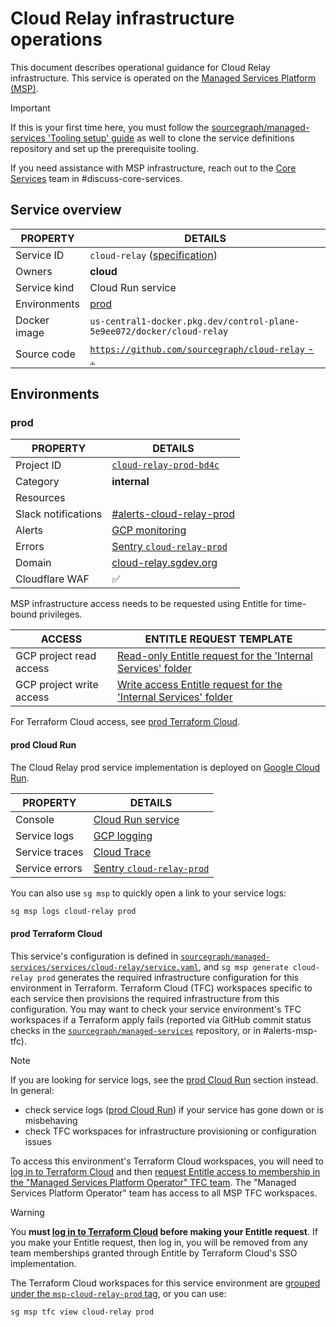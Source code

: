 # Cloud Relay infrastructure operations

<!--
Generated documentation; DO NOT EDIT. Regenerate using this command: 'sg msp operations generate-handbook-pages'

Last updated: 2024-04-03 15:25:17.056963 +0000 UTC
Generated from: https://github.com/sourcegraph/managed-services/tree/ffe69b92d094a0a3d3c44ecd6382a7195e64c708
-->

This document describes operational guidance for Cloud Relay infrastructure.
This service is operated on the [Managed Services Platform (MSP)](../teams/core-services/managed-services/platform.md).

> [!IMPORTANT]
> If this is your first time here, you must follow the [sourcegraph/managed-services 'Tooling setup' guide](https://github.com/sourcegraph/managed-services/blob/main/README.md) as well to clone the service definitions repository and set up the prerequisite tooling.

If you need assistance with MSP infrastructure, reach out to the [Core Services](../teams/core-services/index.md) team in #discuss-core-services.

## Service overview

|   PROPERTY   |                                                           DETAILS                                                            |
|--------------|------------------------------------------------------------------------------------------------------------------------------|
| Service ID   | `cloud-relay` ([specification](https://github.com/sourcegraph/managed-services/blob/main/services/cloud-relay/service.yaml)) |
| Owners       | **cloud**                                                                                                                    |
| Service kind | Cloud Run service                                                                                                            |
| Environments | [prod](#prod)                                                                                                                |
| Docker image | `us-central1-docker.pkg.dev/control-plane-5e9ee072/docker/cloud-relay`                                                       |
| Source code  | [`https://github.com/sourcegraph/cloud-relay` - `.`](https://https://github.com/sourcegraph/cloud-relay/tree/HEAD/.)         |

## Environments

### prod

|      PROPERTY       |                                               DETAILS                                                |
|---------------------|------------------------------------------------------------------------------------------------------|
| Project ID          | [`cloud-relay-prod-bd4c`](https://console.cloud.google.com/run?project=cloud-relay-prod-bd4c)        |
| Category            | **internal**                                                                                         |
| Resources           |                                                                                                      |
| Slack notifications | [#alerts-cloud-relay-prod](https://sourcegraph.slack.com/archives/alerts-cloud-relay-prod)           |
| Alerts              | [GCP monitoring](https://console.cloud.google.com/monitoring/alerting?project=cloud-relay-prod-bd4c) |
| Errors              | [Sentry `cloud-relay-prod`](https://sourcegraph.sentry.io/projects/cloud-relay-prod/)                |
| Domain              | [cloud-relay.sgdev.org](https://cloud-relay.sgdev.org)                                               |
| Cloudflare WAF      | ✅                                                                                                   |

MSP infrastructure access needs to be requested using Entitle for time-bound privileges.

|          ACCESS          |                                                                                                                                                                      ENTITLE REQUEST TEMPLATE                                                                                                                                                                       |
|--------------------------|---------------------------------------------------------------------------------------------------------------------------------------------------------------------------------------------------------------------------------------------------------------------------------------------------------------------------------------------------------------------|
| GCP project read access  | [Read-only Entitle request for the 'Internal Services' folder](https://app.entitle.io/request?data=eyJkdXJhdGlvbiI6IjEwODAwIiwianVzdGlmaWNhdGlvbiI6IkVOVEVSIEpVU1RJRklDQVRJT04gSEVSRSIsInJvbGVJZHMiOlt7ImlkIjoiNzg0M2MxYWYtYzU2MS00ZDMyLWE3ZTAtYjZkNjY0NDM4MzAzIiwidGhyb3VnaCI6Ijc4NDNjMWFmLWM1NjEtNGQzMi1hN2UwLWI2ZDY2NDQzODMwMyIsInR5cGUiOiJyb2xlIn1dfQ%3D%3D)    |
| GCP project write access | [Write access Entitle request for the 'Internal Services' folder](https://app.entitle.io/request?data=eyJkdXJhdGlvbiI6IjEwODAwIiwianVzdGlmaWNhdGlvbiI6IkVOVEVSIEpVU1RJRklDQVRJT04gSEVSRSIsInJvbGVJZHMiOlt7ImlkIjoiZTEyYTJkZDktYzY1ZC00YzM0LTlmNDgtMzYzNTNkZmY0MDkyIiwidGhyb3VnaCI6ImUxMmEyZGQ5LWM2NWQtNGMzNC05ZjQ4LTM2MzUzZGZmNDA5MiIsInR5cGUiOiJyb2xlIn1dfQ%3D%3D) |

For Terraform Cloud access, see [prod Terraform Cloud](#prod-terraform-cloud).

#### prod Cloud Run

The Cloud Relay prod service implementation is deployed on [Google Cloud Run](https://cloud.google.com/run).

|    PROPERTY    |                                                                                                                                                              DETAILS                                                                                                                                                               |
|----------------|------------------------------------------------------------------------------------------------------------------------------------------------------------------------------------------------------------------------------------------------------------------------------------------------------------------------------------|
| Console        | [Cloud Run service](https://console.cloud.google.com/run?project=cloud-relay-prod-bd4c)                                                                                                                                                                                                                                            |
| Service logs   | [GCP logging](https://console.cloud.google.com/logs/query;query=resource.type%20%3D%20%22cloud_run_revision%22%20-logName%3D~%22logs%2Frun.googleapis.com%252Frequests%22;summaryFields=jsonPayload%252FInstrumentationScope,jsonPayload%252FBody,jsonPayload%252FAttributes%252Ferror:false:32:end?project=cloud-relay-prod-bd4c) |
| Service traces | [Cloud Trace](https://console.cloud.google.com/traces/list?project=cloud-relay-prod-bd4c)                                                                                                                                                                                                                                          |
| Service errors | [Sentry `cloud-relay-prod`](https://sourcegraph.sentry.io/projects/cloud-relay-prod/)                                                                                                                                                                                                                                              |

You can also use `sg msp` to quickly open a link to your service logs:

```bash
sg msp logs cloud-relay prod
```

#### prod Terraform Cloud

This service's configuration is defined in [`sourcegraph/managed-services/services/cloud-relay/service.yaml`](https://github.com/sourcegraph/managed-services/blob/main/services/cloud-relay/service.yaml), and `sg msp generate cloud-relay prod` generates the required infrastructure configuration for this environment in Terraform.
Terraform Cloud (TFC) workspaces specific to each service then provisions the required infrastructure from this configuration.
You may want to check your service environment's TFC workspaces if a Terraform apply fails (reported via GitHub commit status checks in the [`sourcegraph/managed-services`](https://github.com/sourcegraph/managed-services) repository, or in #alerts-msp-tfc).

> [!NOTE]
> If you are looking for service logs, see the [prod Cloud Run](#prod-cloud-run) section instead. In general:
>
> - check service logs ([prod Cloud Run](#prod-cloud-run)) if your service has gone down or is misbehaving
> - check TFC workspaces for infrastructure provisioning or configuration issues

To access this environment's Terraform Cloud workspaces, you will need to [log in to Terraform Cloud](https://app.terraform.io/app/sourcegraph) and then [request Entitle access to membership in the "Managed Services Platform Operator" TFC team](https://app.entitle.io/request?data=eyJkdXJhdGlvbiI6IjM2MDAiLCJqdXN0aWZpY2F0aW9uIjoiSlVTVElGSUNBVElPTiBIRVJFIiwicm9sZUlkcyI6W3siaWQiOiJiMzg3MzJjYy04OTUyLTQ2Y2QtYmIxZS1lZjI2ODUwNzIyNmIiLCJ0aHJvdWdoIjoiYjM4NzMyY2MtODk1Mi00NmNkLWJiMWUtZWYyNjg1MDcyMjZiIiwidHlwZSI6InJvbGUifV19).
The "Managed Services Platform Operator" team has access to all MSP TFC workspaces.

> [!WARNING]
> You **must [log in to Terraform Cloud](https://app.terraform.io/app/sourcegraph) before making your Entitle request**.
> If you make your Entitle request, then log in, you will be removed from any team memberships granted through Entitle by Terraform Cloud's SSO implementation.

The Terraform Cloud workspaces for this service environment are [grouped under the `msp-cloud-relay-prod` tag](https://app.terraform.io/app/sourcegraph/workspaces?tag=msp-cloud-relay-prod), or you can use:

```bash
sg msp tfc view cloud-relay prod
```
